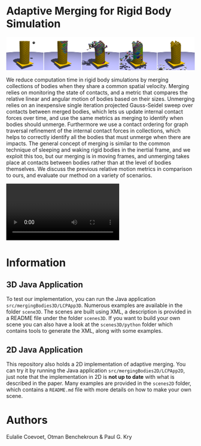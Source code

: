 # Adaptive Merging for Rigid Body Simulation

<!---[![Paper](https://img.shields.io/badge/Paper-ACMSIGGRAPH-yellow.svg)]()
[![Slides](https://img.shields.io/badge/Slides-on_google_drive-blue.svg)]()--->

![TowerPlatform](docs/towerplatform.png "A tower on a mobile platform hit by a projectile.")

We reduce computation time in rigid body simulations by merging collections of bodies when they share a common spatial velocity. Merging relies on monitoring the state of contacts, and a metric that compares the relative linear and angular motion of bodies based on their sizes. Unmerging relies on an inexpensive single iteration projected Gauss-Seidel sweep over contacts between merged bodies, which lets us update internal contact forces over time, and use the same metrics as merging to identify when bodies should unmerge. Furthermore we use a contact ordering for graph traversal refinement of the internal contact forces in collections, which helps to correctly identify all the bodies that must unmerge when there are impacts. The general concept of merging is similar to the common technique of sleeping and waking rigid bodies in the inertial frame, and we exploit this too, but our merging is in moving frames, and unmerging takes place at contacts between bodies rather than at the level of bodies themselves. We discuss the previous relative motion metrics in comparison to ours, and evaluate our method on a variety of scenarios.

<p><video width=60% controls align="center">
  <!-- Safari -->
    <source src="https://drive.google.com/uc?export=download&id=1twVsqMgFI7TO4e3aKn8OaIBVn_So_3pT" type='video/mp4'/>
    <!-- Chrome and FF -->
    <source src="https://drive.google.com/uc?export=download&id=1twVsqMgFI7TO4e3aKn8OaIBVn_So_3pT" type='video/webm'/>
    <a href="https://www.youtube.com/watch?v=mmVVRVt8EF4" target="_blank" align="center">
      <img src="docs/youtubevideo.png" width=60% align="center">
  </a>
</video></p>

# Information

## 3D Java Application

To test our implementation, you can run the Java application `src/mergingBodies3D/LCPApp3D`.
Numerous examples are available in the folder `scene3D`. The scenes are built using XML, a description is provided in a README file under the folder `scenes3D`. If you want to build your own scene you can also have a look at the `scenes3D/python` folder which contains tools to generate the XML, along with some examples.

## 2D Java Application

This repository also holds a 2D implementation of adaptive merging. You can try it by running the Java application `src/mergingBodies2D/LCPApp2D`, just note that the implementation in 2D is **not up to date** with what is described in the paper. Many examples are provided in the `scenes2D` folder, which contains a `README.md` file with more details on how to make your own scene.

# Authors

Eulalie Coevoet, Otman Benchekroun & Paul G. Kry
